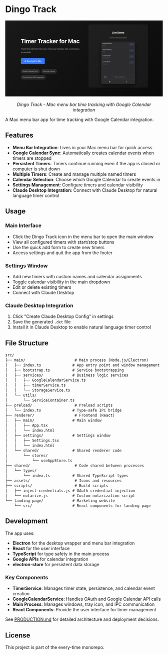 # Dingo Track

<div align="center">
  <a href="https://connerkward.github.io/trak/" target="_blank">
    <img src="landing-page/landing-page.png" alt="Dingo Track Landing Page" width="800" />
  </a>
  <p><em>Dingo Track - Mac menu bar time tracking with Google Calendar integration</em></p>
</div>

A Mac menu bar app for time tracking with Google Calendar integration.

## Features

- **Menu Bar Integration**: Lives in your Mac menu bar for quick access
- **Google Calendar Sync**: Automatically creates calendar events when timers are stopped
- **Persistent Timers**: Timers continue running even if the app is closed or computer is shut down
- **Multiple Timers**: Create and manage multiple named timers
- **Calendar Selection**: Choose which Google Calendar to create events in
- **Settings Management**: Configure timers and calendar visibility
- **Claude Desktop Integration**: Connect with Claude Desktop for natural language timer control

## Usage

### Main Interface

- Click the Dingo Track icon in the menu bar to open the main window
- View all configured timers with start/stop buttons
- Use the quick add form to create new timers
- Access settings and quit the app from the footer

### Settings Window

- Add new timers with custom names and calendar assignments
- Toggle calendar visibility in the main dropdown
- Edit or delete existing timers
- Connect with Claude Desktop

### Claude Desktop Integration

1. Click "Create Claude Desktop Config" in settings
2. Save the generated `.dxt` file
3. Install it in Claude Desktop to enable natural language timer control

## File Structure

```
src/
├── main/                      # Main process (Node.js/Electron)
│   ├── index.ts              # App entry point and window management
│   ├── bootstrap.ts          # Service bootstrapping
│   ├── services/             # Business logic services
│   │   ├── GoogleCalendarService.ts
│   │   ├── timerService.ts
│   │   └── StorageService.ts
│   └── utils/
│       └── ServiceContainer.ts
├── preload/                   # Preload scripts
│   └── index.ts              # Type-safe IPC bridge
├── renderer/                  # Frontend (React)
│   ├── main/                 # Main window
│   │   ├── App.tsx
│   │   └── index.html
│   ├── settings/             # Settings window
│   │   ├── Settings.tsx
│   │   └── index.html
│   └── shared/               # Shared renderer code
│       └── stores/
│           └── useAppStore.ts
├── shared/                    # Code shared between processes
│   └── types/
│       └── index.ts          # Shared TypeScript types
├── assets/                    # Icons and resources
├── scripts/                   # Build scripts
│   ├── inject-credentials.js # OAuth credential injection
│   └── notarize.js           # Custom notarization script
└── landing-page/             # Marketing website
    └── src/                  # React components for landing page
```

## Development

The app uses:
- **Electron** for the desktop wrapper and menu bar integration
- **React** for the user interface
- **TypeScript** for type safety in the main process
- **Google APIs** for calendar integration
- **electron-store** for persistent data storage

### Key Components

- **TimerService**: Manages timer state, persistence, and calendar event creation
- **GoogleCalendarService**: Handles OAuth and Google Calendar API calls
- **Main Process**: Manages windows, tray icon, and IPC communication
- **React Components**: Provide the user interface for timer management

See [PRODUCTION.md](./PRODUCTION.md) for detailed architecture and deployment decisions.

## License

This project is part of the every-time monorepo.